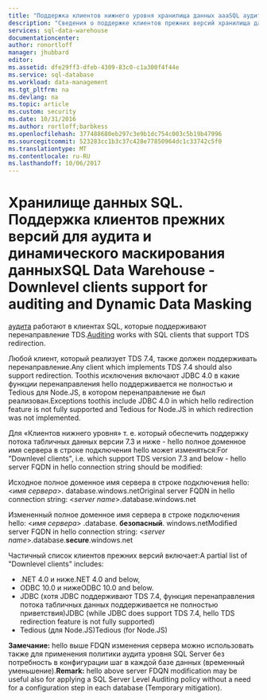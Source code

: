 ```yaml
---
title: "Поддержка клиентов нижнего уровня хранилища данных aaaSQL аудит данных | Документы Microsoft"
description: "Сведения о поддержке клиентов прежних версий хранилища данных SQL для аудита данных"
services: sql-data-warehouse
documentationcenter: 
author: ronortloff
manager: jhubbard
editor: 
ms.assetid: dfe29ff3-dfeb-4309-83c0-c1a300f4f44e
ms.service: sql-database
ms.workload: data-management
ms.tgt_pltfrm: na
ms.devlang: na
ms.topic: article
ms.custom: security
ms.date: 10/31/2016
ms.author: rortloff;barbkess
ms.openlocfilehash: 377488680eb297c3e9b1dc754c003c5b19b47996
ms.sourcegitcommit: 523283cc1b3c37c428e77850964dc1c33742c5f0
ms.translationtype: MT
ms.contentlocale: ru-RU
ms.lasthandoff: 10/06/2017
---
```

# <a name="sql-data-warehouse----downlevel-clients-support-for-auditing-and-dynamic-data-masking"></a><span data-ttu-id="72738-103">Хранилище данных SQL. Поддержка клиентов прежних версий для аудита и динамического маскирования данных</span><span class="sxs-lookup"><span data-stu-id="72738-103">SQL Data Warehouse -  Downlevel clients support for auditing and Dynamic Data Masking</span></span>
<span data-ttu-id="72738-104">[аудита](sql-data-warehouse-auditing-overview.md) работают в клиентах SQL, которые поддерживают перенаправление TDS.</span><span class="sxs-lookup"><span data-stu-id="72738-104">[Auditing](sql-data-warehouse-auditing-overview.md) works with SQL clients that support TDS redirection.</span></span>

<span data-ttu-id="72738-105">Любой клиент, который реализует TDS 7.4, также должен поддерживать перенаправление.</span><span class="sxs-lookup"><span data-stu-id="72738-105">Any client which implements TDS 7.4 should also support redirection.</span></span> <span data-ttu-id="72738-106">Toothis исключения включают JDBC 4.0 в какие функции перенаправления hello поддерживается не полностью и Tedious для Node.JS, в котором перенаправление не был реализован.</span><span class="sxs-lookup"><span data-stu-id="72738-106">Exceptions toothis include JDBC 4.0 in which hello redirection feature is not fully supported and Tedious for Node.JS in which redirection was not implemented.</span></span>

<span data-ttu-id="72738-107">Для «Клиентов нижнего уровня» т. е. который обеспечить поддержку потока табличных данных версии 7.3 и ниже - hello полное доменное имя сервера в строке подключения hello может изменяться:</span><span class="sxs-lookup"><span data-stu-id="72738-107">For "Downlevel clients", i.e. which support TDS version 7.3 and below - hello server FQDN in hello connection string should be modified:</span></span>

<span data-ttu-id="72738-108">Исходное полное доменное имя сервера в строке подключения hello: <*имя сервера*>. database.windows.net</span><span class="sxs-lookup"><span data-stu-id="72738-108">Original server FQDN in hello connection string: <*server name*>.database.windows.net</span></span>

<span data-ttu-id="72738-109">Измененный полное доменное имя сервера в строке подключения hello: <*имя сервера*> .database. **безопасный**. windows.net</span><span class="sxs-lookup"><span data-stu-id="72738-109">Modified server FQDN in hello connection string: <*server name*>.database.**secure**.windows.net</span></span>

<span data-ttu-id="72738-110">Частичный список клиентов прежних версий включает:</span><span class="sxs-lookup"><span data-stu-id="72738-110">A partial list of "Downlevel clients" includes:</span></span>

* <span data-ttu-id="72738-111">.NET 4.0 и ниже</span><span class="sxs-lookup"><span data-stu-id="72738-111">.NET 4.0 and below,</span></span>
* <span data-ttu-id="72738-112">ODBC 10.0 и ниже</span><span class="sxs-lookup"><span data-stu-id="72738-112">ODBC 10.0 and below.</span></span>
* <span data-ttu-id="72738-113">JDBC (хотя JDBC поддерживают TDS 7.4, функция перенаправления потока табличных данных поддерживается не полностью приветствия)</span><span class="sxs-lookup"><span data-stu-id="72738-113">JDBC (while JDBC does support TDS 7.4, hello TDS redirection feature is not fully supported)</span></span>
* <span data-ttu-id="72738-114">Tedious (для Node.JS)</span><span class="sxs-lookup"><span data-stu-id="72738-114">Tedious (for Node.JS)</span></span>

<span data-ttu-id="72738-115">**Замечание:** hello выше FDQN изменения сервера можно использовать также для применения политики аудита уровня SQL Server без потребность в конфигурации шаг в каждой базе данных (временный уменьшение).</span><span class="sxs-lookup"><span data-stu-id="72738-115">**Remark:** hello above server FDQN modification may be useful also for applying a SQL Server Level Auditing policy without a need for a configuration step in each database (Temporary mitigation).</span></span>     

